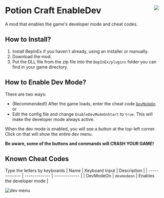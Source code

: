 # Potion Craft EnableDev <img src="https://i.imgur.com/qji3qtE.png" align="right">
A mod that enables the game's developer mode and cheat codes.

## How to Install?
1. Install BepInEx if you haven't already, using an installer or manually.
2. Download the mod. 
3. Put the DLL file from the zip file into the `BepInEx/plugins` folder you can find in your game directory.

## How to Enable Dev Mode?
There are two ways:
  * (Recommended!) After the game loads, enter the cheat code [`DevModeOn`](#known-cheatcodes)<br/>
or
  * Edit the config file and change `EnableDevModeOnStart` to `true`. This will make the developer mode always active. 

When the dev mode is enabled, you will see a button at the top-left corner. Click on that will show the entire dev menu. 

**Be aware, some of the buttons and commands will CRASH YOUR GAME!**

## Known Cheat Codes
Type the letters by keyboards
| Name  | Keyboard Input | Description |
| ------------- | ------------- | ------------- |
| DevModeOn  | `devmodeon` | Enables the developer mode |


![dev menu](https://i.imgur.com/drTCZGk.jpg)
